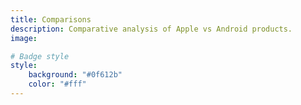 ```yaml
---
title: Comparisons
description: Comparative analysis of Apple vs Android products.
image: 

# Badge style
style:
    background: "#0f612b"
    color: "#fff"
---
```

